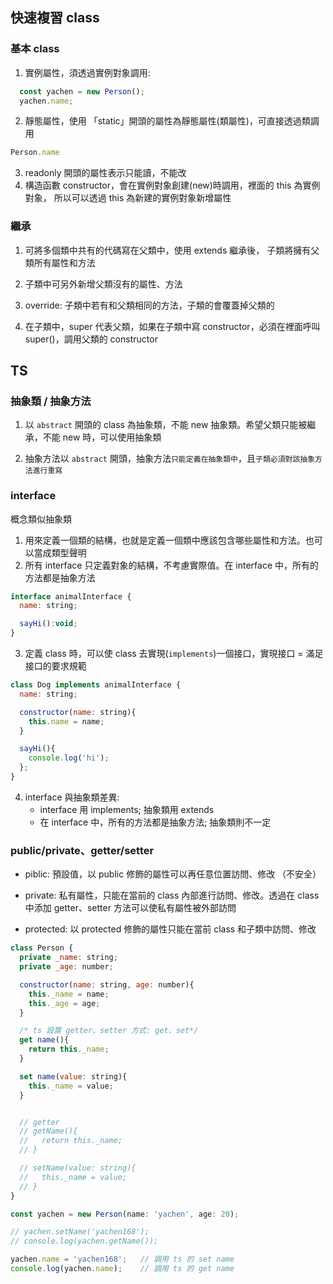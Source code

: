 ## 快速複習 class
### 基本 class
  1. 實例屬性，須透過實例對象調用:
```javascript
  const yachen = new Person();
  yachen.name;
```

  2. 靜態屬性，使用 「static」開頭的屬性為靜態屬性(類屬性)，可直接透過類調用
  ```javascript
  Person.name
```

  3. readonly 開頭的屬性表示只能讀，不能改
  4. 構造函數 constructor，會在實例對象創建(new)時調用，裡面的 this 為實例對象，
     所以可以透過 this 為新建的實例對象新增屬性

### 繼承
 1. 可將多個類中共有的代碼寫在父類中，使用 extends 繼承後，
 子類將擁有父類所有屬性和方法

 2. 子類中可另外新增父類沒有的屬性、方法
 3. override: 子類中若有和父類相同的方法，子類的會覆蓋掉父類的
 4. 在子類中，super 代表父類，如果在子類中寫 constructor，必須在裡面呼叫 super()，調用父類的 constructor 


## TS
### 抽象類 / 抽象方法
1. 以 `abstract` 開頭的 class 為抽象類，不能 new 抽象類。希望父類只能被繼承，不能 new 時，可以使用抽象類

2. 抽象方法以 `abstract` 開頭，抽象方法`只能定義在抽象類中`，且`子類必須對該抽象方法進行重寫`


### interface
概念類似抽象類
1. 用來定義一個類的結構，也就是定義一個類中應該包含哪些屬性和方法。也可以當成類型聲明
2. 所有 interface 只定義對象的結構，不考慮實際值。在 interface 中，所有的方法都是抽象方法

```javascript
interface animalInterface {
  name: string;

  sayHi():void;
}
```

3. 定義 class 時，可以使 class 去實現(`implements`)一個接口，實現接口 = 滿足接口的要求規範
```javascript
class Dog implements animalInterface {
  name: string;

  constructor(name: string){
    this.name = name;
  }

  sayHi(){
    console.log('hi');
  };
}
```

4. interface 與抽象類差異:
   - interface 用 implements; 抽象類用 extends
   - 在 interface 中，所有的方法都是抽象方法; 抽象類則不一定


### public/private、getter/setter
- piblic: 預設值，以 public 修飾的屬性可以再任意位置訪問、修改 （不安全）
- private: 私有屬性，只能在當前的 class 內部進行訪問、修改。透過在 class 中添加 getter、setter 方法可以使私有屬性被外部訪問

- protected: 以 protected 修飾的屬性只能在當前 class 和子類中訪問、修改
  
```javascript
class Person {
  private _name: string;
  private _age: number;

  constructor(name: string, age: number){
    this._name = name;
    this._age = age;
  }

  /* ts 設置 getter、setter 方式: get、set*/
  get name(){
    return this._name;
  }

  set name(value: string){
    this._name = value;
  }


  // getter
  // getName(){
  //   return this._name;
  // }

  // setName(value: string){
  //   this._name = value;
  // }
}

const yachen = new Person(name: 'yachen', age: 20);

// yachen.setName('yachen168');
// console.log(yachen.getName());

yachen.name = 'yachen168';   // 調用 ts 的 set name
console.log(yachen.name);    // 調用 ts 的 get name
```


